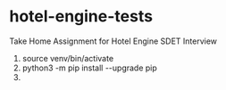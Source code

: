 # hotel-engine-tests
Take Home Assignment for Hotel Engine SDET Interview


1. source venv/bin/activate
2. python3 -m pip install --upgrade pip
3. 